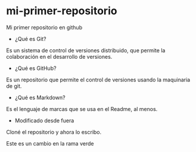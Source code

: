 # mi-primer-repositorio
Mi primer repositorio en github

* ¿Qué es Git?

Es un sistema de control de versiones distribuido, que permite la colaboración en el desarrollo de versiones.

* ¿Qué es GitHub?

Es un repositorio que permite el control de versiones usando la maquinaria de git.

* ¿Qué es Markdown?

Es el lenguaje de marcas que se usa en el Readme, al menos.

* Modificado desde fuera

Cloné el repositorio y ahora lo escribo.

Este es un cambio en la rama verde
